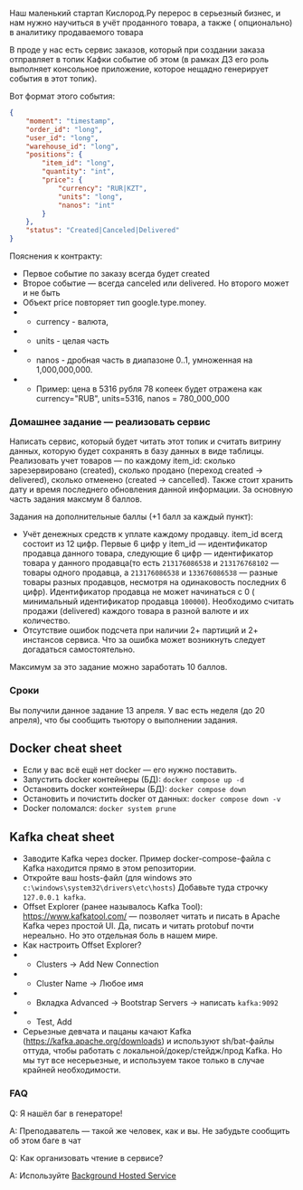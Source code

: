 Наш маленький стартап Кислород.Ру перерос в серьезный бизнес, и нам нужно научиться в учёт проданного товара, а также (
опционально) в аналитику продаваемого товара

В проде у нас есть сервис заказов, который при создании заказа отправляет в топик Кафки событие об этом (в рамках ДЗ его
роль выполняет консольное приложение, которое нещадно генерирует события в этот топик).

Вот формат этого события:

```json
{
    "moment": "timestamp",
    "order_id": "long",
    "user_id": "long",
    "warehouse_id": "long",
    "positions": {
        "item_id": "long",
        "quantity": "int",
        "price": {
            "currency": "RUR|KZT",
            "units": "long",
            "nanos": "int"
        }
    },
    "status": "Created|Canceled|Delivered"
}
```

Пояснения к контракту:

* Первое событие по заказу всегда будет created
* Второе событие — всегда canceled или delivered. Но второго может и не быть
* Объект price повторяет тип google.type.money.
*
    * currency - валюта,
*
    * units - целая часть
*
    * nanos - дробная часть в диапазоне 0..1, умноженная на 1,000,000,000.
*
    * Пример: цена в 5316 рубля 78 копеек будет отражена как currency="RUB", units=5316, nanos = 780_000_000

### Домашнее задание — реализовать сервис

Написать сервис, который будет читать этот топик и считать витрину данных, которую будет сохранять в базу данных в виде
таблицы.
Реализовать учет товаров — по каждому item_id: сколько зарезервировано (created), сколько продано (переход created →
delivered), сколько отменено (created → cancelled). Также стоит хранить дату и время последнего обновления данной
информации.
За основную часть задания максмум 8 баллов.

Задания на дополнительные баллы (+1 балл за каждый пункт):

* Учёт денежных средств к уплате каждому продавцу. item_id всегд состоит из 12 цифр. Первые 6 цифр у item_id —
  идентификатор продавца данного товара, следующие 6 цифр — идентификатор товара у данного продавца(то
  есть `213176086538` и `213176768102` — товары одного продавца, а `213176086538` и `133676086538` — разные товары
  разных продавцов, несмотря на одинаковость последних 6 цифр). Идентификатор продавца не может начинаться с 0 (
  минимальный идентификатор продавца `100000`). Необходимо считать продажи (delivered) каждого товара в разной валюте и
  их количество.
* Отсутствие ошибок подсчета при наличии 2+ партиций и 2+ инстансов сервиса. Что за ошибка может возникнуть следует
  догадаться самостоятельно.

Максимум за это задание можно заработать 10 баллов.

### Сроки

Вы получили данное задание 13 апреля. У вас есть неделя (до 20 апреля), что бы сообщить тьютору о выполнении задания.

## Docker cheat sheet

* Если у вас всё ещё нет docker — его нужно поставить.
* Запустить docker контейнеры (БД): `docker compose up -d`
* Остановить docker контейнеры (БД): `docker compose down`
* Остановить и почистить docker от данных: `docker compose down -v`
* Docker поломался: `docker system prune`

## Kafka cheat sheet

* Заводите Kafka через docker. Пример docker-compose-файла с Kafka находится прямо в этом репозитории.
* Откройте ваш hosts-файл (для windows это `c:\windows\system32\drivers\etc\hosts`) Добавьте туда
  строчку `127.0.0.1 kafka`.
* Offset Explorer (ранее называлось Kafka Tool): https://www.kafkatool.com/ — позволяет читать и писать в Apache Kafka
  через простой UI. Да, писать и читать protobuf почти нереально. Но это отдельная боль в нашем мире.
* Как настроить Offset Explorer?
*
    * Clusters → Add New Connection
*
    * Cluster Name → Любое имя
*
    * Вкладка Advanced → Bootstrap Servers → написать `kafka:9092`
*
    * Test, Add
* Серьезные девчата и пацаны качают Kafka (https://kafka.apache.org/downloads) и используют sh/bat-файлы оттуда, чтобы
  работать с локальной/докер/стейдж/прод Kafka. Но мы тут все несерьезные, и используем такое только в случае крайней
  необходимости.

### FAQ

Q: Я нашёл баг в генераторе!

A: Преподаватель — такой же человек, как и вы. Не забудьте сообщить об этом баге в чат

Q: Как организовать чтение в сервисе?

A:
Используйте [Background Hosted Service](https://learn.microsoft.com/en-us/aspnet/core/fundamentals/host/hosted-services?view=aspnetcore-7.0&tabs=visual-studio)
